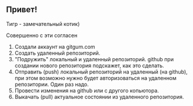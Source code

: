 ## Привет!

Тигр - замечательный котик)

Совершенно с  эти согласен

1. Создали аккаунт на gitgum.com
2. Создать удаленный репозиторий.
3. "Подружить" локальный и удаленный репозиторий. github при создании нового репозитория подскажет, как это сделать.
4. Отправить (push) локальный репозиторий на удаленный (на github), при этом возможно нужно будет авторизоваться на удаленном репозитории. Один раз надо.
5. Провести изменения на github или с другого копьютора.
6. Выкачать (pull) актуальное состоянии из удаленного репозитория.
